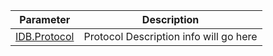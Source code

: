 | Parameter      | Description |
| -----------    | ----------- |
|[IDB.Protocol](#IDB.Protocol)|Protocol Description info will go here|